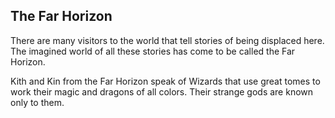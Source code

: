 ## The Far Horizon

There are many visitors to the world that tell stories of being displaced here. The imagined world of all these stories has come to be called the Far Horizon.

Kith and Kin from the Far Horizon speak of Wizards that use great tomes to work their magic and dragons of all colors. Their strange gods are known only to them.